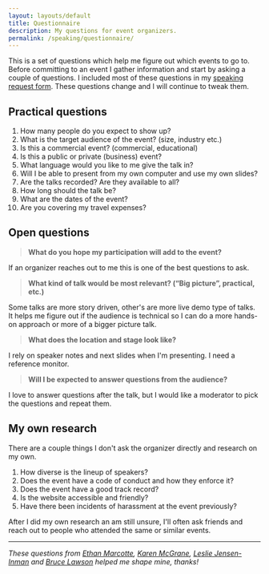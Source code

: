 ```yaml
---
layout: layouts/default
title: Questionnaire
description: My questions for event organizers.
permalink: /speaking/questionnaire/
---
```


This is a set of questions which help me figure out which events to go to. Before committing to an event I gather information and start by asking a couple of questions. I included most of these questions in my [speaking request form](request). These questions change and I will continue to tweak them. 

## Practical questions
1. How many people do you expect to show up?
2. What is the target audience of the event? (size, industry etc.)
3. Is this a commercial event? (commercial, educational)
4. Is this a public or private (business) event?
5. What language would you like to me give the talk in?
6. Will I be able to present from my own computer and use my own slides?
7. Are the talks recorded? Are they available to all?
8. How long should the talk be?
9. What are the dates of the event?
10. Are you covering my travel expenses?

## Open questions

> **What do you hope my participation will add to the event?**

If an organizer reaches out to me this is one of the best questions to ask.

> **What kind of talk would be most relevant? (“Big picture”, practical, etc.)**

Some talks are more story driven, other's are more live demo type of talks. It helps me figure out if the audience is technical so I can do a more hands-on approach or more of a bigger picture talk.

> **What does the location and stage look like?**

I rely on speaker notes and next slides when I'm presenting. I need a reference monitor.

> **Will I be expected to answer questions from the audience?**

I love to answer questions after the talk, but I would like a moderator to pick the questions and repeat them.

## My own research

There are a couple things I don't ask the organizer directly and research on my own. 

1. How diverse is the lineup of speakers?
2. Does the event have a code of conduct and how they enforce it?
3. Does the event have a good track record?
4. Is the website accessible and friendly?
5. Have there been incidents of harassment at the event previously?

After I did my own research an am still unsure, I'll often ask friends and reach out to people who attended the same or similar events. 

---

*These questions from [Ethan Marcotte][ethan], [Karen McGrane][karen], [Leslie Jensen-Inman][leslie] and [Bruce Lawson][bruce] helped me shape mine, thanks!*

[ethan]: https://ethanmarcotte.com/wrote/my-questions-for-event-organizers/
[bruce]: https://www.brucelawson.co.uk/2018/how-to-invite-a-conference-speaker/
[karen]: https://the-pastry-box-project.net/karen-mcgrane/2013-july-8
[leslie]: http://ladiesintech.com/knowing-the-quest/
